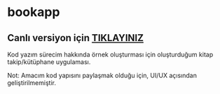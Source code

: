 # bookapp


## Canlı versiyon için [TIKLAYINIZ](https://muhammedyildirim.tech)


Kod yazım sürecim hakkında örnek oluşturması için oluşturduğum kitap takip/kütüphane uygulaması.

Not: Amacım kod yapısını paylaşmak olduğu için, UI/UX açısından geliştirilmemiştir.


